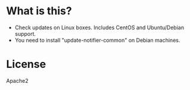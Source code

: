 # What is this?

 * Check updates on Linux boxes. Includes CentOS and Ubuntu/Debian support.
 * You need to install "update-notifier-common" on Debian machines.

# License

Apache2

